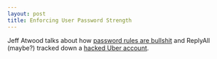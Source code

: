 ```yaml
---
layout: post
title: Enforcing User Password Strength
---
```


Jeff Atwood talks about how [password rules are bullshit][0] and ReplyAll (maybe?) tracked down a [hacked Uber account][1].

[0]: https://blog.codinghorror.com/password-rules-are-bullshit/
[1]: https://overcast.fm/+DzGUkcBlE
